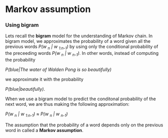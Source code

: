 
# Markov assumption

### Using bigram

Lets recall the **bigram** model for the understanding of Markov chain. In bigram model, we approximates the probability of a word given all the previous words *P(w <sub>n</sub> | w <sub>1:n-1</sub>)* by using only the conditional probability of the preceeding words *P(w <sub>n</sub> | w <sub>n-1</sub>)*. In other words, instead of computing the probability

*P(blue|The water of Walden Pong is so beautifully)*

we approximate it with the probability

*P(blue|beautifully)*.

When we use a bigram model to predict the conditonal probability of the next word, we are thus making the following approximation:

*P(w <sub>n</sub> | w <sub>1:n-1</sub>)* ≈ *P(w <sub>n</sub> | w <sub>n-1</sub>)* 

The assumption that the probability of a word depends only on the previous word in called a **Markov assumption**.